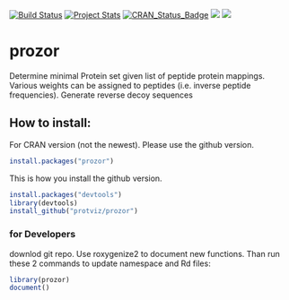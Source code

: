 [![Build Status](https://travis-ci.org/protViz/prozor.svg?branch=master)](https://travis-ci.org/protViz/prozor)
[![Project Stats](https://www.ohloh.net/p/prozor/widgets/project_thin_badge.gif)](https://www.ohloh.net/p/prozor)
[![CRAN_Status_Badge](http://www.r-pkg.org/badges/version/prozor)](https://cran.r-project.org/package=prozor)
[![](http://cranlogs.r-pkg.org/badges/prozor)](https://cran.r-project.org/package=prozor)
[![](http://cranlogs.r-pkg.org/badges/grand-total/prozor)](https://cran.r-project.org/package=prozor)


# prozor
Determine minimal Protein set given list of peptide protein mappings. Various weights can be assigned to peptides (i.e. inverse peptide frequencies).
Generate reverse decoy sequences

 
## How to install:
For CRAN version (not the newest). Please use the github version.

```r
install.packages("prozor")
```

This is how you install the github version.

```r
install.packages("devtools")
library(devtools)
install_github("protviz/prozor")
```

### for Developers

downlod git repo. Use roxygenize2 to document new functions. Than run these 2 commands to update namespace and Rd files:

```r
library(prozor)
document()
```
